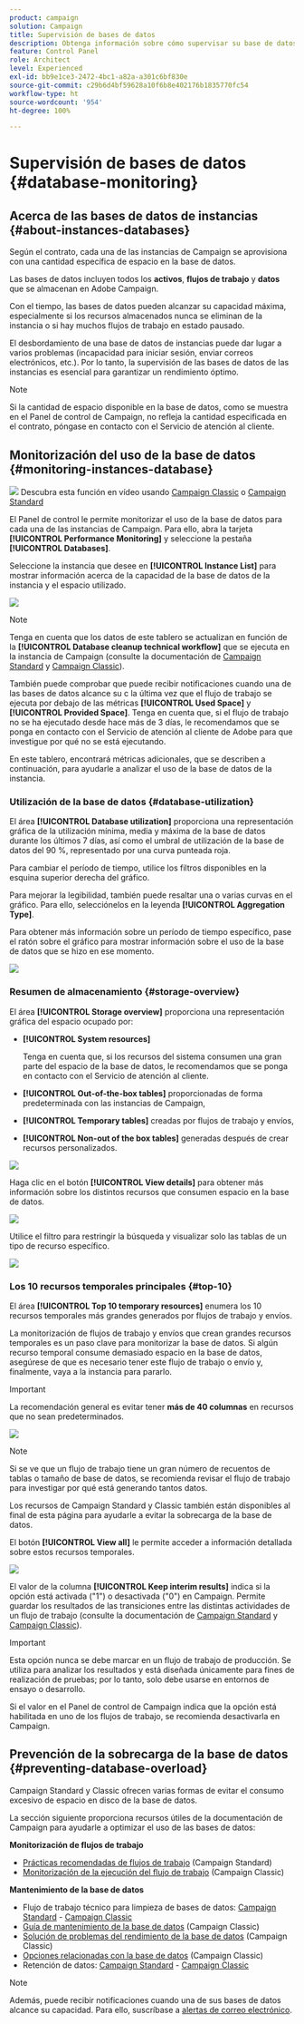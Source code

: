 ```yaml
---
product: campaign
solution: Campaign
title: Supervisión de bases de datos
description: Obtenga información sobre cómo supervisar su base de datos de Campaign en el Panel de control
feature: Control Panel
role: Architect
level: Experienced
exl-id: bb9e1ce3-2472-4bc1-a82a-a301c6bf830e
source-git-commit: c29b6d4bf59628a10f6b8e402176b1835770fc54
workflow-type: ht
source-wordcount: '954'
ht-degree: 100%

---
```


# Supervisión de bases de datos {#database-monitoring}

## Acerca de las bases de datos de instancias {#about-instances-databases}

Según el contrato, cada una de las instancias de Campaign se aprovisiona con una cantidad específica de espacio en la base de datos.

Las bases de datos incluyen todos los **activos**, **flujos de trabajo** y **datos** que se almacenan en Adobe Campaign.

Con el tiempo, las bases de datos pueden alcanzar su capacidad máxima, especialmente si los recursos almacenados nunca se eliminan de la instancia o si hay muchos flujos de trabajo en estado pausado.

El desbordamiento de una base de datos de instancias puede dar lugar a varios problemas (incapacidad para iniciar sesión, enviar correos electrónicos, etc.). Por lo tanto, la supervisión de las bases de datos de las instancias es esencial para garantizar un rendimiento óptimo.

>[!NOTE]
>
>Si la cantidad de espacio disponible en la base de datos, como se muestra en el Panel de control de Campaign, no refleja la cantidad especificada en el contrato, póngase en contacto con el Servicio de atención al cliente.

## Monitorización del uso de la base de datos {#monitoring-instances-database}

![](assets/do-not-localize/how-to-video.png) Descubra esta función en vídeo usando [Campaign Classic](https://experienceleague.adobe.com/docs/campaign-classic-learn/control-panel/performance-monitoring/monitoring-databases.html?lang=es#performance-monitoring) o [Campaign Standard](https://experienceleague.adobe.com/docs/campaign-standard-learn/control-panel/performance-monitoring/monitoring-databases.html?lang=es#performance-monitoring)

El Panel de control le permite monitorizar el uso de la base de datos para cada una de las instancias de Campaign. Para ello, abra la tarjeta **[!UICONTROL Performance Monitoring]** y seleccione la pestaña **[!UICONTROL Databases]**.

Seleccione la instancia que desee en **[!UICONTROL Instance List]** para mostrar información acerca de la capacidad de la base de datos de la instancia y el espacio utilizado.

![](assets/databases_dashboard.png)

>[!NOTE]
>
>Tenga en cuenta que los datos de este tablero se actualizan en función de la **[!UICONTROL Database cleanup technical workflow]** que se ejecuta en la instancia de Campaign (consulte la documentación de [Campaign Standard](https://experienceleague.adobe.com/docs/campaign-standard/using/administrating/application-settings/technical-workflows.html?lang=es#list-of-technical-workflows) y [Campaign Classic](https://experienceleague.adobe.com/docs/campaign-classic/using/monitoring-campaign-classic/data-processing/database-cleanup-workflow.html?lang=es)).
>
>También puede comprobar que puede recibir notificaciones cuando una de las bases de datos alcance su c la última vez que el flujo de trabajo se ejecuta por debajo de las métricas **[!UICONTROL Used Space]** y **[!UICONTROL Provided Space]**. Tenga en cuenta que, si el flujo de trabajo no se ha ejecutado desde hace más de 3 días, le recomendamos que se ponga en contacto con el Servicio de atención al cliente de Adobe para que investigue por qué no se está ejecutando.

En este tablero, encontrará métricas adicionales, que se describen a continuación, para ayudarle a analizar el uso de la base de datos de la instancia.

### Utilización de la base de datos {#database-utilization}

El área **[!UICONTROL Database utilization]** proporciona una representación gráfica de la utilización mínima, media y máxima de la base de datos durante los últimos 7 días, así como el umbral de utilización de la base de datos del 90 %, representado por una curva punteada roja.

Para cambiar el período de tiempo, utilice los filtros disponibles en la esquina superior derecha del gráfico.

Para mejorar la legibilidad, también puede resaltar una o varias curvas en el gráfico. Para ello, selecciónelos en la leyenda **[!UICONTROL Aggregation Type]**.

Para obtener más información sobre un período de tiempo específico, pase el ratón sobre el gráfico para mostrar información sobre el uso de la base de datos que se hizo en ese momento.

![](assets/databases_dashboard_detail.png)

### Resumen de almacenamiento {#storage-overview}

El área **[!UICONTROL Storage overview]** proporciona una representación gráfica del espacio ocupado por:

* **[!UICONTROL System resources]**

   Tenga en cuenta que, si los recursos del sistema consumen una gran parte del espacio de la base de datos, le recomendamos que se ponga en contacto con el Servicio de atención al cliente.

* **[!UICONTROL Out-of-the-box tables]** proporcionadas de forma predeterminada con las instancias de Campaign,
* **[!UICONTROL Temporary tables]** creadas por flujos de trabajo y envíos,
* **[!UICONTROL Non-out of the box tables]** generadas después de crear recursos personalizados.

![](assets/database-storage-overview.png)

Haga clic en el botón **[!UICONTROL View details]** para obtener más información sobre los distintos recursos que consumen espacio en la base de datos.

![](assets/database-storage-details.png)

Utilice el filtro para restringir la búsqueda y visualizar solo las tablas de un tipo de recurso específico.

![](assets/database-storage-overview-filter.png)

### Los 10 recursos temporales principales {#top-10}

El área **[!UICONTROL Top 10 temporary resources]** enumera los 10 recursos temporales más grandes generados por flujos de trabajo y envíos.

La monitorización de flujos de trabajo y envíos que crean grandes recursos temporales es un paso clave para monitorizar la base de datos. Si algún recurso temporal consume demasiado espacio en la base de datos, asegúrese de que es necesario tener este flujo de trabajo o envío y, finalmente, vaya a la instancia para pararlo.

>[!IMPORTANT]
>
>La recomendación general es evitar tener **más de 40 columnas** en recursos que no sean predeterminados.

![](assets/database-top10.png)

>[!NOTE]
>
>Si se ve que un flujo de trabajo tiene un gran número de recuentos de tablas o tamaño de base de datos, se recomienda revisar el flujo de trabajo para investigar por qué está generando tantos datos.
>
>Los recursos de Campaign Standard y Classic también están disponibles al final de esta página para ayudarle a evitar la sobrecarga de la base de datos.

El botón **[!UICONTROL View all]** le permite acceder a información detallada sobre estos recursos temporales.

![](assets/database-top10-view.png)

El valor de la columna **[!UICONTROL Keep interim results]** indica si la opción está activada (&quot;1&quot;) o desactivada (&quot;0&quot;) en Campaign. Permite guardar los resultados de las transiciones entre las distintas actividades de un flujo de trabajo (consulte la documentación de [Campaign Standard](https://experienceleague.adobe.com/docs/campaign-standard/using/managing-processes-and-data/executing-a-workflow/managing-execution-options.html?lang=es) y [Campaign Classic](https://experienceleague.adobe.com/docs/campaign-classic/using/automating-with-workflows/general-operation/workflow-best-practices.html?lang=es#logs)).

>[!IMPORTANT]
>
>Esta opción nunca se debe marcar en un flujo de trabajo de producción. Se utiliza para analizar los resultados y está diseñada únicamente para fines de realización de pruebas; por lo tanto, solo debe usarse en entornos de ensayo o desarrollo.
>
>Si el valor en el Panel de control de Campaign indica que la opción está habilitada en uno de los flujos de trabajo, se recomienda desactivarla en Campaign.

## Prevención de la sobrecarga de la base de datos {#preventing-database-overload}

Campaign Standard y Classic ofrecen varias formas de evitar el consumo excesivo de espacio en disco de la base de datos.

La sección siguiente proporciona recursos útiles de la documentación de Campaign para ayudarle a optimizar el uso de las bases de datos:

**Monitorización de flujos de trabajo**

* [Prácticas recomendadas de flujos de trabajo](https://experienceleague.adobe.com/docs/campaign-standard/using/managing-processes-and-data/workflow-general-operation/best-practices-workflows.html?lang=es) (Campaign Standard)
* [Monitorización de la ejecución del flujo de trabajo](https://experienceleague.adobe.com/docs/campaign-classic/using/automating-with-workflows/monitoring-workflows/monitoring-workflow-execution.html?lang=es) (Campaign Classic)

**Mantenimiento de la base de datos**

* Flujo de trabajo técnico para limpieza de bases de datos: [Campaign Standard](https://experienceleague.adobe.com/docs/campaign-standard/using/administrating/application-settings/technical-workflows.html?lang=es#list-of-technical-workflows) - [Campaign Classic](https://experienceleague.adobe.com/docs/campaign-classic/using/monitoring-campaign-classic/data-processing/database-cleanup-workflow.html?lang=es)
* [Guía de mantenimiento de la base de datos](https://experienceleague.adobe.com/docs/campaign-classic/using/monitoring-campaign-classic/database-maintenance/recommendations.html?lang=es) (Campaign Classic)
* [Solución de problemas del rendimiento de la base de datos](https://experienceleague.adobe.com/docs/campaign-classic/using/monitoring-campaign-classic/troubleshooting-toc/database-issues-toc/database-performances.html?lang=es) (Campaign Classic)
* [Opciones relacionadas con la base de datos](https://experienceleague.adobe.com/docs/campaign-classic/using/installing-campaign-classic/appendices/configuring-campaign-options.html?lang=es#database) (Campaign Classic)
* Retención de datos: [Campaign Standard](https://experienceleague.adobe.com/docs/campaign-standard/using/administrating/application-settings/data-retention.html?lang=es) - [Campaign Classic](https://experienceleague.adobe.com/docs/campaign-classic/using/configuring-campaign-classic/data-model/data-model-best-practices.html?lang=es#data-retention)

>[!NOTE]
>
>Además, puede recibir notificaciones cuando una de sus bases de datos alcance su capacidad. Para ello, suscríbase a [alertas de correo electrónico](../../performance-monitoring/using/email-alerting.md).
